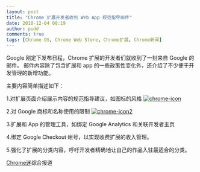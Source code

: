 ```yaml
---
layout: post
title: "Chrome 扩展开发者收到 Web App 规范指导邮件"
date: 2010-12-04 08:19
author: pudd
comments: true
tags: [Chrome OS, Chrome Web Store, Chrome扩展, Chrome新闻]
---
```

Google 刚定下发布日程，Chrome 扩展的开发者们就收到了一封来自 Google 的邮件。
邮件内容除了包含扩展和 app 的一些政策性变化外，还介绍了不少便于开发管理的新增功能。

主要内容简单描述如下：

1.对扩展页面介绍展示内容的规范指导建议，如图标的风格
<a href="http://img.chromi.org/2010/12/chrome-icon.png">![](http://img.chromi.org/2010/12/chrome-icon.png "chrome-icon")</a>

2.对 Google 商标和名称使用的限制
<a href="http://img.chromi.org/2010/12/chrome-icon2.jpg">![](http://img.chromi.org/2010/12/chrome-icon2.jpg "chrome-icon2")</a>

3.扩展和 App 的管理工具，如绑定 Google Analytics 和关联开发者主页

4.绑定 Google Checkout 帐号，以实现收费扩展的收入管理。

5.强化了扩展的分类内容，呼吁开发者精确地让自己的作品入驻最适合的分类。

[Chrome迷](http://www.chromi.org/)综合报道
